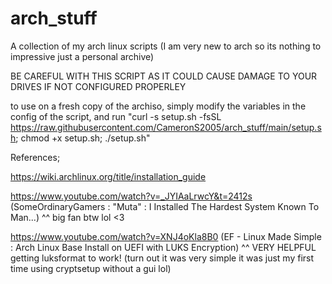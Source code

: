 # arch_stuff
A collection of my arch linux scripts (I am very new to arch so its nothing to impressive just a personal archive)

BE CAREFUL WITH THIS SCRIPT AS IT COULD CAUSE DAMAGE TO YOUR DRIVES IF NOT CONFIGURED PROPERLEY 

to use on a fresh copy of the archiso, simply modify the variables in the config of the script, and run "curl -s setup.sh -fsSL https://raw.githubusercontent.com/CameronS2005/arch_stuff/main/setup.sh; chmod +x setup.sh; ./setup.sh"

References;

https://wiki.archlinux.org/title/installation_guide

https://www.youtube.com/watch?v=_JYIAaLrwcY&t=2412s 
(SomeOrdinaryGamers : "Muta" : I Installed The Hardest System Known To Man...)
^^ big fan btw lol <3

https://www.youtube.com/watch?v=XNJ4oKla8B0 
(EF - Linux Made Simple : Arch Linux Base Install on UEFI with LUKS Encryption)
^^ VERY HELPFUL getting luksformat to work! (turn out it was very simple it was just my first time using cryptsetup without a gui lol)
